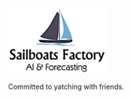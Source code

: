 <img src="https://github.com/renero/sailboatsfactory/blob/master/resources/SailboatsFactoryLogo.png" alt="SailBoatsFactory" width="200px"/>

Committed to yatching with friends.
